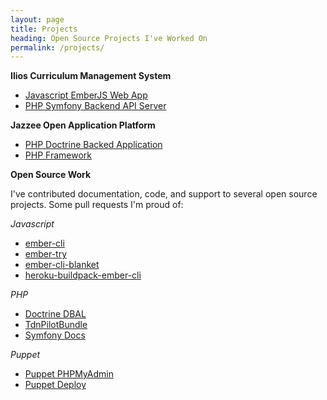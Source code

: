 ```yaml
---
layout: page
title: Projects
heading: Open Source Projects I've Worked On
permalink: /projects/
---
```


**Ilios Curriculum Management System**

- [Javascript EmberJS Web App](https://github.com/ilios/frontend)
- [PHP Symfony Backend API Server](https://github.com/ilios/ilios)

**Jazzee Open Application Platform**

- [PHP Doctrine Backed Application](https://github.com/Jazzee/Jazzee)
- [PHP Framework](https://github.com/jazzee/foundation)


**Open Source Work**

I've contributed documentation, code, and support to several open source projects.  Some pull requests I'm proud of:

*Javascript*
- [ember-cli](https://github.com/ember-cli/ember-cli/pull/3703)
- [ember-try](https://github.com/kategengler/ember-try/pull/18)
- [ember-cli-blanket](https://github.com/sglanzer/ember-cli-blanket/pull/67)
- [heroku-buildpack-ember-cli](https://github.com/tonycoco/heroku-buildpack-ember-cli/pull/82)

*PHP*
- [Doctrine DBAL](https://github.com/doctrine/dbal/pull/278)
- [TdnPilotBundle](https://github.com/TheDevNetwork/TdnPilotBundle/pull/4)
- [Symfony Docs](https://github.com/symfony/symfony-docs/pull/4218)

*Puppet*
- [Puppet PHPMyAdmin](https://github.com/justicel/puppet-phpmyadmin/pull/24)
- [Puppet Deploy](https://github.com/doctrine/dbal/pull/278)
